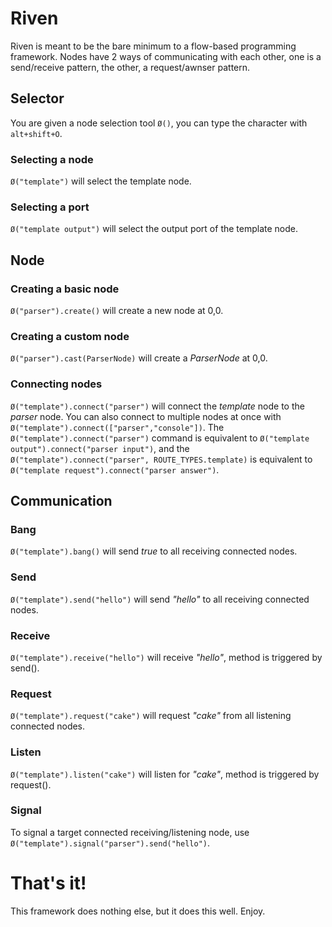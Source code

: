 # Riven

Riven is meant to be the bare minimum to a flow-based programming framework. Nodes have 2 ways of communicating with each other, one is a send/receive pattern, the other, a request/awnser pattern.

## Selector

You are given a node selection tool `Ø()`, you can type the character with `alt+shift+O`.

### Selecting a node

`Ø("template")` will select the template node.

### Selecting a port

`Ø("template output")` will select the output port of the template node.

## Node

### Creating a basic node

`Ø("parser").create()` will create a new node at 0,0. 

### Creating a custom node

`Ø("parser").cast(ParserNode)` will create a *ParserNode* at 0,0.

### Connecting nodes

`Ø("template").connect("parser")` will connect the *template* node to the *parser* node. You can also connect to multiple nodes at once with `Ø("template").connect(["parser","console"])`. The `Ø("template").connect("parser")` command is equivalent to `Ø("template output").connect("parser input")`, and the `Ø("template").connect("parser", ROUTE_TYPES.template)` is equivalent to `Ø("template request").connect("parser answer")`.

## Communication

### Bang

`Ø("template").bang()` will send *true* to all receiving connected nodes.

### Send

`Ø("template").send("hello")` will send *"hello"* to all receiving connected nodes.

### Receive

`Ø("template").receive("hello")` will receive *"hello"*, method is triggered by send().

### Request

`Ø("template").request("cake")` will request *"cake"* from all listening connected nodes.

### Listen

`Ø("template").listen("cake")` will listen for *"cake"*, method is triggered by request().

### Signal

To signal a target connected receiving/listening node, use `Ø("template").signal("parser").send("hello")`.

# That's it!

This framework does nothing else, but it does this well.
Enjoy.

